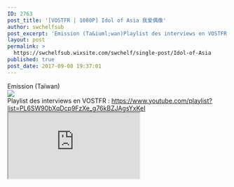 ```yaml
---
ID: 2763
post_title: '[VOSTFR | 1080P] Idol of Asia 我爱偶像'
author: swchelfsub
post_excerpt: 'Emission (Ta&iuml;wan)Playlist des interviews en VOSTFR : https://www.youtube.com/playlist?list=PL6SW90bXqDcp9FzXe_g76kBZJAgsYxKeIInterview de Yesung (Super junior) - Idols of Asia Date de sortie: 19 Juin 2017Cha&icirc;ne TV: MTV TaiwanDur&eacute;e: 7minutes 55secondesInterview de Jonghyun (SHINee) - Idols of Asia Date de sortie: 21 Juin 2017Cha&icirc;ne TV: MTV TaiwanDur&eacute;e: 5minutes 25secondesInterview de Ji Changwook - Idols of Asia Date de sortie: 28 Juillet 2017Cha&icirc;ne TV: MTV TaiwanDur&eacute;e: 18minutes 52secondes<img src="http://static.wixstatic.com/media/ce4b89_4af5cf50f86548d8b2ebe0e12b2140fd~mv2.jpg/v1/fill/w_639%2Ch_264/ce4b89_4af5cf50f86548d8b2ebe0e12b2140fd~mv2.jpg">'
layout: post
permalink: >
  https://swchelfsub.wixsite.com/swchelf/single-post/Idol-of-Asia
published: true
post_date: 2017-09-08 19:37:01
---
```

<div><div>Emission (Taïwan)</div><img src="https://united-subs.dearclouds.com/wp-content/uploads/2018/04/9a2d45ee43e2a63f4260f4caeca0d618.jpg"/><div>Playlist des interviews en VOSTFR : <a href="https://www.youtube.com/playlist?list=PL6SW90bXqDcp9FzXe_g76kBZJAgsYxKeI">https://www.youtube.com/playlist?list=PL6SW90bXqDcp9FzXe_g76kBZJAgsYxKeI</a></div><iframe src="https://www.youtube.com/embed/Wo43_Zmgyt4"/><div>Interview de Yesung (Super junior) - Idols of Asia </div><div>Date de sortie: 19 Juin 2017</div><div>Chaîne TV: MTV Taiwan</div><div>Durée: 7minutes 55secondes</div><iframe src="https://www.youtube.com/embed/3c46i2U7i68"/><div>Interview de Jonghyun (SHINee) - Idols of Asia </div><div>Date de sortie: 21 Juin 2017</div><div>Chaîne TV: MTV Taiwan</div><div>Durée: 5minutes 25secondes</div><iframe src="https://www.youtube.com/embed/lu0wmq1M82w"/><div>Interview de Ji Changwook - Idols of Asia </div><div>Date de sortie: 28 Juillet 2017</div><div>Chaîne TV: MTV Taiwan</div><div>Durée: 18minutes 52secondes</div></div>